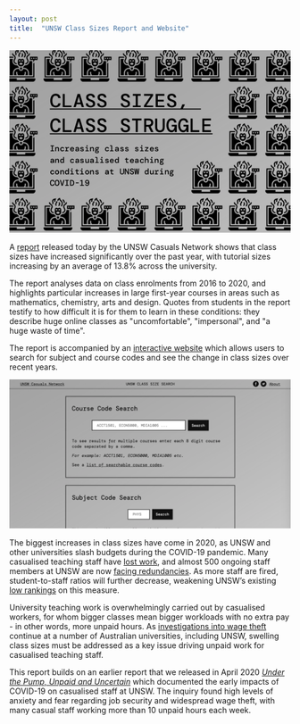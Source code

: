```yaml
---
layout: post
title:  "UNSW Class Sizes Report and Website"
---
```

[![Screenshot of the Class Sizes report cover](/assets/img/report-cover.png)](https://drive.google.com/file/d/15J7hL__-Twgy9aprSTP9HxuylRNw6ixj/view?usp=sharing)<br>

A [report](https://drive.google.com/file/d/15J7hL__-Twgy9aprSTP9HxuylRNw6ixj/view?usp=sharing) released today by the UNSW Casuals Network shows that class sizes have increased significantly over the past year, with tutorial sizes increasing by an average of 13.8% across the university.

The report analyses data on class enrolments from 2016 to 2020, and highlights particular increases in large first-year courses in areas such as mathematics, chemistry, arts and design. Quotes from students in the report testify to how difficult it is for them to learn in these conditions: they describe huge online classes as "uncomfortable", "impersonal", and "a huge waste of time".

The report is accompanied by an [interactive website](https://classes.unswcasuals.net/) which allows users to search for subject and course codes and see the change in class sizes over recent years.

[![Screenshot of the UNSW Class Size Search website](/assets/img/class-size-search.png)](https://classes.unswcasuals.net/index.php)<br>

The biggest increases in class sizes have come in 2020, as UNSW and other universities slash budgets during the COVID-19 pandemic. Many casualised teaching staff have [lost work](https://theconversation.com/more-than-70-of-academics-at-some-universities-are-casuals-theyre-losing-work-and-are-cut-out-of-jobkeeper-137778), and almost 500 ongoing staff members at UNSW are now [facing redundancies](https://www.abc.net.au/news/2020-07-15/almost-500-jobs-cut-at-unsw-due-to-coronavirus-impact/12459228). As more staff are fired, student-to-staff ratios will further decrease, weakening UNSW’s existing [low rankings](https://www.smh.com.au/education/the-australian-universities-among-the-world-s-top-50-20190618-p51yuo.html) on this measure.

University teaching work is overwhelmingly carried out by casualised workers, for whom bigger classes mean bigger workloads with no extra pay - in other words, more unpaid hours. As [investigations into wage theft](https://www.abc.net.au/news/2020-08-05/university-of-melbourne-exposed-in-decade-long-wage-theft-case/12519588) continue at a number of Australian universities, including UNSW, swelling class sizes must be addressed as a key issue driving unpaid work for casualised teaching staff.

This report builds on an earlier report that we released in April 2020 _[Under the Pump, Unpaid and Uncertain](https://www.unswcasuals.net/2020/04/28/UNSW-Casuals-Survey-Report.html)_ which documented the early impacts of COVID-19 on casualised staff at UNSW. The inquiry found high levels of anxiety and fear regarding job security and widespread wage theft, with many casual staff working more than 10 unpaid hours each week.
